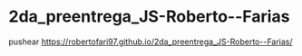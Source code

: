 # 2da_preentrega_JS-Roberto--Farias
 
pushear 
https://robertofari97.github.io/2da_preentrega_JS-Roberto--Farias/
